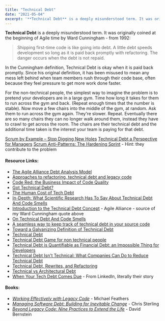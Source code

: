 ```yaml
---
title: "Technical Debt"
date: "2021-05-04"
excerpt: '**Technical Debt** is a deeply misunderstood term. It was originally coined at the'
---
```


**Technical Debt** is a deeply misunderstood term. It was originally coined at the beginning of Agile time by Ward Cunningham - from 1992:

> Shipping first-time code is like going into debt. A little debt speeds development so long as it is paid back promptly with refactoring. The danger occurs when the debt is not repaid.

In the Cunningham definition, Technical Debt is okay when it is paid back promptly. Since his original definition, it has been misused to mean any mess left behind when team members rush through their code base, often because they feel pressure to get more work done faster.

For the non-technical people, the simplest way to imagine the problem is to pretend your developers are in a large gym. Time how long it takes for them to run across the gym and back. (Repeat enough times that the number is stable). Now move a few chairs into the middle of the gym, at random. Ask them to run across the gym again. They're slower. Repeat. Eventually there are so many chairs they can no longer walk around them, instead they have to crawl to get across the room. The chairs are their technical debt and the additional time taken is the interest your team is paying for that debt.

[Scrum by Example – Stop Digging New Holes](/blog/scrummaster-tales-stop-digging-new-holes.html) [Technical Debt a Perspective for Managers](https://www.infoq.com/articles/technical-debt-levison/) [Scrum Anti-Patterns: The Hardening Sprint](/blog/antipattern-hardening-sprint.html) - Hint: they contribute to the problem

#### Resource Links:

- [The Agile Alliance Debt Analysis Model](https://www.agilealliance.org/the-agile-alliance-debt-analysis-model/)
- [Approaches to refactoring, technical debt and legacy code](https://timwise.co.uk/2020/07/09/approaches-to-refactoring-and-technical-debt/)
- [Code Red: the Business Impact of Code Quality](https://www.infoq.com/articles/business-impact-code-quality/)
- [Got Technical Debt?](https://technicaldebt.com/got-technical-debt/)
- [The Human Cost of Tech Debt](https://daedtech.com/human-cost-tech-debt/)
- [In-Depth: What Scientific Research Has To Say About Technical Debt And Code Smells](https://medium.com/the-liberators/on-technical-debt-and-code-smells-ae8de66f0f8b)
- [Introduction to the Technical Debt Concept](https://www.agilealliance.org/introduction-to-the-technical-debt-concept/) - Agile Alliance - source of my Ward Cunningham quote above
- [On Technical Debt And Code Smells](https://medium.com/the-liberators/on-technical-debt-and-code-smells-ae8de66f0f8b)
- [A seamless way to keep track of technical debt in your source code](https://philippe.bourgau.net/a-seamless-way-to-keep-track-of-technical-debt-in-your-source-code/)
- [Toward a Galvanizing Definition of Technical Debt](https://michaelfeathers.silvrback.com/toward-a-galvanizing-definition-of-technical-debt)
- [Technical Debt](https://martinfowler.com/bliki/TechnicalDebt.html)
- [Technical Debt Game for non technical people](https://www.tastycupcakes.org/2019/04/technical-debt-game-for-non-technical-people/)
- [Technical Debt is Quantifiable as Financial Debt: an Impossible Thing for Developers](https://www.infoq.com/news/2022/09/financial-debt-impossible/)
- [Technical Debt Isn't Technical: What Companies Can Do to Reduce Technical Debt](https://www.infoq.com/articles/reduce-technical-debt/)
- [Technical Debt, Rewrites, and Refactoring](https://understandlegacycode.com/blog/legacy-of-socrates-5th-edition/)
- [Technical vs Architectural Debt](https://agiletechnicalexcellence.com/2023/04/23/technical-vs-architectural-debt.html)
- [When Your Tech Debt Comes Due](https://www.linkedin.com/pulse/when-your-tech-debt-comes-due-kevin-scott/) - From LinkedIn, literally their story

#### Books:

- _[Working Effectively with Legacy Code](https://amzn.to/3hmPL6q)_ - Michael Feathers
- _[Managing Software Debt: Building for Inevitable Change](https://www.amazon.com/gp/product/B004GXB3YO/&tag=notesfromatoo-20)_ - Chris Sterling
- [_Beyond Legacy Code: Nine Practices to Extend the Life_](https://amzn.to/3AbkUCt) - David Bernstein
